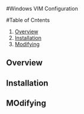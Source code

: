 #Windows VIM Configuration

#Table of Cntents
1. [Overview](#overview)
2. [Installation](#installation)
3. [Modifying](#modifying)

## Overview

## Installation

## MOdifying
